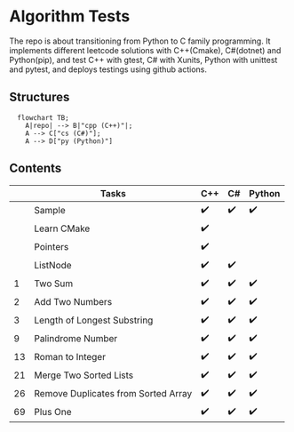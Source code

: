 # Algorithm Tests
The repo is about transitioning from Python to C family programming. It implements different leetcode solutions with C++(Cmake), C#(dotnet) and Python(pip), and test C++ with gtest, C# with Xunits, Python with unittest and pytest, and deploys testings using github actions.

## Structures
```mermaid
  flowchart TB;
    A|repo| --> B|"cpp (C++)"|;
    A --> C["cs (C#)"];
    A --> D["py (Python)"]
```

## Contents
||Tasks|C++|C#|Python|
|---|---|---|---|---|
||Sample|:heavy_check_mark:|:heavy_check_mark:|:heavy_check_mark:|
||Learn CMake|:heavy_check_mark:|||
||Pointers|:heavy_check_mark:|||
||ListNode|:heavy_check_mark:|:heavy_check_mark:||
|1|Two Sum|:heavy_check_mark:|:heavy_check_mark:|:heavy_check_mark:|
|2|Add Two Numbers|:heavy_check_mark:|:heavy_check_mark:|:heavy_check_mark:|
|3|Length of Longest Substring|:heavy_check_mark:|:heavy_check_mark:|:heavy_check_mark:|
|9|Palindrome Number|:heavy_check_mark:|:heavy_check_mark:|:heavy_check_mark:|
|13|Roman to Integer|:heavy_check_mark:|:heavy_check_mark:|:heavy_check_mark:|
|21|Merge Two Sorted Lists|:heavy_check_mark:|:heavy_check_mark:|:heavy_check_mark:|
|26|Remove Duplicates from Sorted Array|:heavy_check_mark:|:heavy_check_mark:|:heavy_check_mark:|
|69|Plus One|:heavy_check_mark:|:heavy_check_mark:|:heavy_check_mark:|

